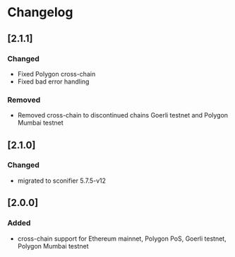 # Changelog

## [2.1.1]

### Changed

- Fixed Polygon cross-chain
- Fixed bad error handling

### Removed

- Removed cross-chain to discontinued chains Goerli testnet and Polygon Mumbai testnet

## [2.1.0]

### Changed

- migrated to sconifier 5.7.5-v12

## [2.0.0]

### Added

- cross-chain support for Ethereum mainnet, Polygon PoS, Goerli testnet, Polygon Mumbai testnet
